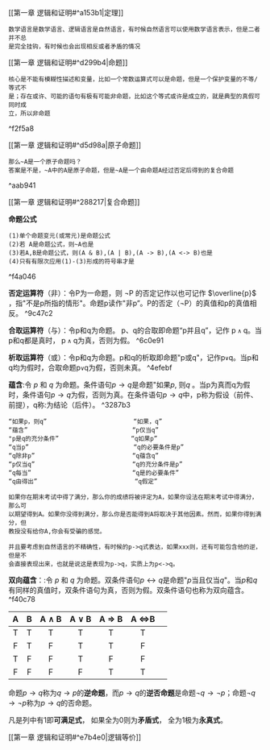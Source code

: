 [[第一章 逻辑和证明#^a153b1|定理]]

	数学语言是数学语言、逻辑语言是自然语言，有时候自然语言可以使用数学语言表示，但是二者并不总
	是完全挂钩，有时候也会出现相反或者矛盾的情况

[[第一章 逻辑和证明#^d299b4|命题]]

	核心是不能有模糊性描述和变量，比如一个常数运算式可以是命题，但是一个保护变量的不等/等式不
	是；存在或许、可能的语句有极有可能非命题，比如这个等式或许是成立的，就是典型的真假可同时成
	立，所以非命题
	

^f2f5a8

[[第一章 逻辑和证明#^d5d98a|原子命题]]

	那么~A是一个原子命题吗？
	答案是不是，~A中的A是原子命题，但是~A是一个由命题A经过否定后得到的复合命题

^aab941

[[第一章 逻辑和证明#^288217|复合命题]]

**命题公式**

	(1)单个命题变元(或常元)是命题公式
	(2)若 A是命题公式，则~A也是
	(3)若A,B是命题公式，则(A & B),(A | B),(A -> B),(A <-> B)也是
	(4)只有有限次应用(1)-(3)形成的符号串才是

^f4a046

**否定运算符**（非）：令P为一命题，则 ¬P 的否定记作以也可记作 $\overline{p}$  ，指"不是p所指的情形"。命题p读作"非p”。P的否定（¬P）的真值和p的真值相反。 ^9c47c2

**合取运算符**（与）：令p和q为命题。 p、q的合取即命题“p并且q”，记作 p `∧` q。当p和q都是真时， p `∧` q为真，否则为假。 ^6c0e91

**析取运算符**（或）：令p和q为命题。p和q的析取即命题"p或q"，记作p`∨`q。当p和q均为假时，合取命题p`∨`q为假，否则未真。 ^4efebf

**蕴含**:令 $p$ 和 $q$ 为命题。条件语句$p \to q$是命题"如果$p$, 则$q$ 。当p为真而q为假时，条件语句$p \to q$为假，否则为真。在条件语句$p \to q$中，p称为假设（前件、前提），q称:为结论（后件）。 ^3287b3

	“如果p，则q”                        “如果，q”
	“蕴含”                             “p仅当q”
	"p是q的充分条件”                    “q如果p”
	“q当p”                             “q的必要条件是p”
	“q除非p”                           “q蕴含q”
	“p仅当q”                           “q的充分条件是p”
	“q每当”                            “q是的必要条件”
	“q由得出”                           “q假定”
	
	如果你在期末考试中得了满分，那么你的成绩将被评定为A，如果你设法在期末考试中得满分，那么可
	以期望得到A。如果你没得到满分，那么你是否能得到A将取决于其他因素。然而，如果你得到满分，但
	教授没有给你A,你会有受骗的感觉。

	并且要考虑到自然语言的不精确性，有时候的p->q式表达，如果xxx则，还有可能包含他的逆，但是不
	会直接表现出来，也就是说这是表现为p->q，实质上为p<->q。

**双向蕴含**：:令 $p$ 和 $q$ 为命题。双条件语句$p \leftrightarrow q$是命题"$p$当且仅当$q$"。当$p$和$q$有同样的真值时，双条件语句为真，否则为假。双条件语句也称为双向蕴含。 ^f40c78

|  A  |  B  | A ∧ B | A ∨ B | A ⇒ B | A ⇔B |     |
| :-: | :-: | :---: | :---: | :---: | :--: | --- |
|  T  |  T  |   T   |   T   |   T   |  T   |     |
|  F  |  T  |   F   |   T   |   T   |  F   |     |
|  T  |  F  |   F   |   T   |   F   |  F   |     |
|  F  |  F  |   F   |   F   |   T   |  T   |     |

命题$p \to q$称为$q \to p$的**逆命题**，而$p \to q$的**逆否命题**是命题$\neg{q} \to \neg{p}$；命题$\neg{q} \to \neg{p}$称为$p \to q$的否命题。

凡是列中有1即**可满足式**， 如果全为0则为**矛盾式**， 全为1极为**永真式**。

[[第一章 逻辑和证明#^e7b4e0|逻辑等价]]
